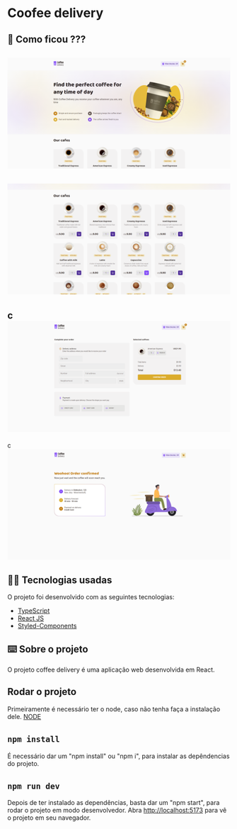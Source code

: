 # Coofee delivery

## 👀 Como ficou ???

<img src="./images/1.png" width="600px"></img>
----------
<img src="./images/2.png" width="600px"></img>
----------
c<img src="./images/3.png" width="600px"></img>
----------
c<img src="./images/4.png" width="600px"></img>


## 🧑‍💻 Tecnologias usadas

O projeto foi desenvolvido com as seguintes tecnologias:
- [TypeScript](https://www.typescriptlang.org/)
- [React JS](https://pt-br.reactjs.org/)
- [Styled-Components](https://styled-components.com/)

## ⌨️ Sobre o projeto

O projeto coffee delivery é uma aplicação web desenvolvida em React. 

## Rodar o projeto

Primeiramente é necessário ter o node, caso não tenha faça a instalação dele. [NODE](https://nodejs.org/en/download/) 

## `npm install`

É necessário dar um "npm install" ou "npm i", para instalar as depêndencias do projeto.

## `npm run dev`

Depois de ter instalado as dependências, basta dar um "npm start", para rodar o projeto em modo desenvolvedor. Abra [http://localhost:5173](http://localhost:5173) para vê o projeto em seu navegador.
